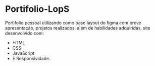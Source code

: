 <h1> Portifolio-LopS</h1>
<p>Portifolio pessoal utilizando como base layout do figma com breve apresentação, projetos realizados, além de habilidades adquiridas, site desenvolvido com:</p> 
  <ul>
    <li>
      HTML
    </li>
    <li>
      CSS
    </li>
    <li>
      JavaScript
    </li>
    <li>
      E Responsividade.
    </li>
  </ul>
